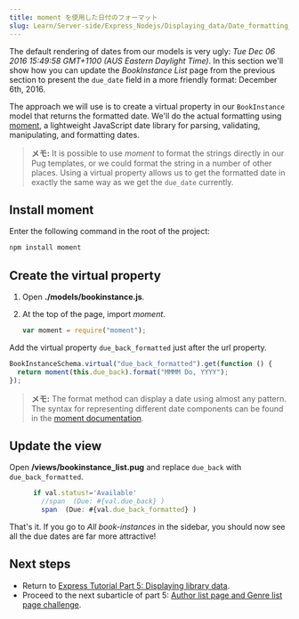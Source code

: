 ```yaml
---
title: moment を使用した日付のフォーマット
slug: Learn/Server-side/Express_Nodejs/Displaying_data/Date_formatting_using_moment
---
```


The default rendering of dates from our models is very ugly: _Tue Dec 06 2016 15:49:58 GMT+1100 (AUS Eastern Daylight Time)_. In this section we'll show how you can update the _BookInstance List_ page from the previous section to present the `due_date` field in a more friendly format: December 6th, 2016.

The approach we will use is to create a virtual property in our `BookInstance` model that returns the formatted date. We'll do the actual formatting using [moment](https://www.npmjs.com/package/moment), a lightweight JavaScript date library for parsing, validating, manipulating, and formatting dates.

> **メモ:** It is possible to use _moment_ to format the strings directly in our Pug templates, or we could format the string in a number of other places. Using a virtual property allows us to get the formatted date in exactly the same way as we get the `due_date` currently.

## Install moment

Enter the following command in the root of the project:

```bash
npm install moment
```

## Create the virtual property

1. Open **./models/bookinstance.js**.
2. At the top of the page, import _moment_.

   ```js
   var moment = require("moment");
   ```

Add the virtual property `due_back_formatted` just after the url property.

```js
BookInstanceSchema.virtual("due_back_formatted").get(function () {
  return moment(this.due_back).format("MMMM Do, YYYY");
});
```

> **メモ:** The format method can display a date using almost any pattern. The syntax for representing different date components can be found in the [moment documentation](http://momentjs.com/docs/#/displaying/).

## Update the view

Open **/views/bookinstance_list.pug** and replace `due_back` with `due_back_formatted`.

```js
      if val.status!='Available'
        //span  (Due: #{val.due_back} )
        span  (Due: #{val.due_back_formatted} )
```

That's it. If you go to _All book-instances_ in the sidebar, you should now see all the due dates are far more attractive!

## Next steps

- Return to [Express Tutorial Part 5: Displaying library data](/ja/docs/Learn/Server-side/Express_Nodejs/Displaying_data).
- Proceed to the next subarticle of part 5: [Author list page and Genre list page challenge](/ja/docs/Learn/Server-side/Express_Nodejs/Displaying_data/Author_list_page).
